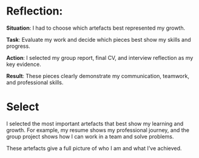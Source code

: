 # Reflection: 

**Situation**: I had to choose which artefacts best represented my growth.

**Task**: Evaluate my work and decide which pieces best show my skills and progress.

**Action**: I selected my group report, final CV, and interview reflection as my key evidence.

**Result**: These pieces clearly demonstrate my communication, teamwork, and professional skills.


# Select

I selected the most important artefacts that best show my learning and growth. For example, my resume shows my professional journey, and the group project shows how I can work in a team and solve problems.

These artefacts give a full picture of who I am and what I’ve achieved.
